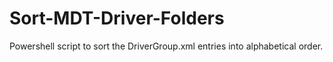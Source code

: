 # Sort-MDT-Driver-Folders
Powershell script to sort the DriverGroup.xml entries into alphabetical order.
